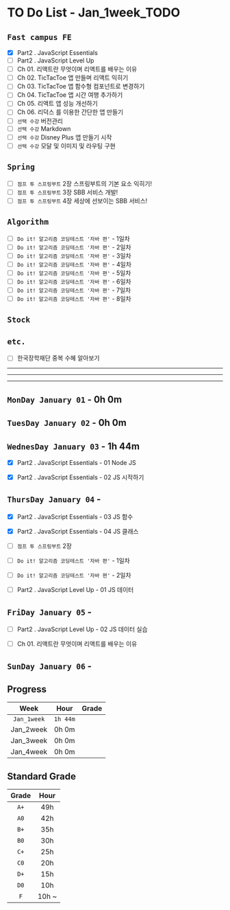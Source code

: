 # TO Do List - Jan_1week_TODO

## `Fast campus FE` 
- [x] Part2 . JavaScript Essentials
- [ ] Part2 . JavaScript Level Up
- [ ] Ch 01. 리액트란 무엇이며 리액트를 배우는 이유
- [ ] Ch 02. TicTacToe 앱 만들며 리액트 익히기
- [ ] Ch 03. TicTacToe 앱 함수형 컴포넌트로 변경하기
- [ ] Ch 04. TicTacToe 앱 시간 여행 추가하기
- [ ] Ch 05. 리액트 앱 성능 개선하기
- [ ] Ch 06. 리덕스 를 이용한 간단한 앱 만들기
- [ ] `선택 수강` 버전관리
- [ ] `선택 수강` Markdown
- [ ] `선택 수강` Disney Plus 앱 만들기 시작
- [ ] `선택 수강` 모달 및 이미지 및 라우팅 구현

## `Spring`
- [ ] `점프 투 스프링부트` 2장 스프링부트의 기본 요소 익히기!
- [ ] `점프 투 스프링부트` 3장 SBB 서비스 개발!
- [ ] `점프 투 스프링부트` 4장 세상에 선보이는 SBB 서비스!

## `Algorithm`
- [ ] `Do it! 알고리즘 코딩테스트 '자바 편'` - 1일차
- [ ] `Do it! 알고리즘 코딩테스트 '자바 편'` - 2일차
- [ ] `Do it! 알고리즘 코딩테스트 '자바 편'` - 3일차
- [ ] `Do it! 알고리즘 코딩테스트 '자바 편'` - 4일차
- [ ] `Do it! 알고리즘 코딩테스트 '자바 편'` - 5일차
- [ ] `Do it! 알고리즘 코딩테스트 '자바 편'` - 6일차
- [ ] `Do it! 알고리즘 코딩테스트 '자바 편'` - 7일차
- [ ] `Do it! 알고리즘 코딩테스트 '자바 편'` - 8일차

## `Stock`


## `etc.`
- [ ] 한국장학재단 중복 수혜 알아보기

---
---
---

## `MonDay January 01` - 0h 0m


## `TuesDay January 02` - 0h 0m


## `WednesDay January 03` - 1h 44m
- [x] Part2 . JavaScript Essentials - 01 Node JS
- [x] Part2 . JavaScript Essentials - 02 JS 시작하기


## `ThursDay January 04` - 
- [x] Part2 . JavaScript Essentials - 03 JS 함수
- [x] Part2 . JavaScript Essentials - 04 JS 클래스
- [ ] `점프 투 스프링부트` 2장
- [ ] `Do it! 알고리즘 코딩테스트 '자바 편'` - 1일차
- [ ] `Do it! 알고리즘 코딩테스트 '자바 편'` - 2일차
- [ ] Part2 . JavaScript Level Up - 01 JS 데이터


## `FriDay January 05` - 
- [ ] Part2 . JavaScript Level Up - 02 JS 데이터 실습
- [ ] Ch 01. 리액트란 무엇이며 리액트를 배우는 이유


## `SunDay January 06` - 



## Progress
| Week | Hour | Grade |
|:---:|:---:|:---:|
|`Jan_1week`|`1h 44m`||
|Jan_2week|0h 0m||
|Jan_3week|0h 0m||
|Jan_4week|0h 0m||


## Standard Grade

| Grade | Hour |
|:---:|:---:|
|`A+`|49h|
|`A0`|42h|
|`B+`|35h|
|`B0`|30h|
|`C+`|25h|
|`C0`|20h|
|`D+`|15h|
|`D0`|10h|
|`F`|10h ~|


